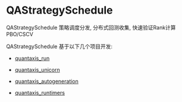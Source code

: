 # QAStrategySchedule
QAStrategySchedule 策略调度分发, 分布式回测收集, 快速验证Rank计算 PBO/CSCV


QAStrategySchedule 基于以下几个项目开发:

- [quantaxis_run](github.com/yutiansut/quantaxis_run)

- [quantaxis_unicorn](github.com/yutiansut/quantaxis_unicorn)

- [quantaxis_autogeneration](github.com/yutiansut/quantaxis_autogeneration)

- [quantaxis_runtimers](github.com/yutiansut/qaruntime-rs)


